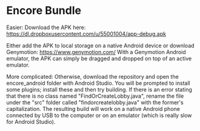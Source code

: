 # Encore Bundle

Easier: Download the APK here: https://dl.dropboxusercontent.com/u/55001004/app-debug.apk

Either add the APK to local storage on a native Android device or download Genymotion: https://www.genymotion.com/
With a Genymotion Android emulator, the APK can simply be dragged and dropped on top of an active emulator.

More complicated: Otherwise, download the repository and open the encore_android folder with Android Studio. You will be prompted to install some plugins; install these and then try building. If there is an error stating that there is no class named "FindOrCreateLobby.java", rename the file under the "src" folder called "findorcreatelobby.java" with the former's capitalization. The resulting build will work on a native Android phone connected by USB to the computer or on an emulator (which is really slow for Android Studio).
